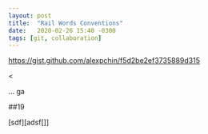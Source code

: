 ```yaml
---
layout: post
title:  "Rail Words Conventions"
date:   2020-02-26 15:40 -0300
tags: [git, collaboration]
---
```


https://gist.github.com/alexpchin/f5d2be2ef3735889d315

<

...
ga

##19

[sdf][adsf[]]

